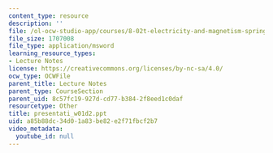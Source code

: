 ```yaml
---
content_type: resource
description: ''
file: /ol-ocw-studio-app/courses/8-02t-electricity-and-magnetism-spring-2005/a85b88dc34d01a83be82e2f71fbcf2b7_presentati_w01d2.ppt
file_size: 1707008
file_type: application/msword
learning_resource_types:
- Lecture Notes
license: https://creativecommons.org/licenses/by-nc-sa/4.0/
ocw_type: OCWFile
parent_title: Lecture Notes
parent_type: CourseSection
parent_uid: 8c57fc19-927d-cd77-b384-2f8eed1c0daf
resourcetype: Other
title: presentati_w01d2.ppt
uid: a85b88dc-34d0-1a83-be82-e2f71fbcf2b7
video_metadata:
  youtube_id: null
---
```

